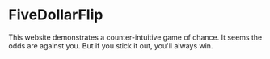 # FiveDollarFlip


This website demonstrates a counter-intuitive game of chance. 
It seems the odds are against you.
But if you stick it out, you'll always win. 

